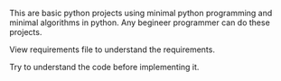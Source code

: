This are basic python projects using minimal python programming and minimal algorithms in python. Any begineer programmer can do these projects.

View requirements file to understand the requirements.

Try to understand the code before implementing it.
